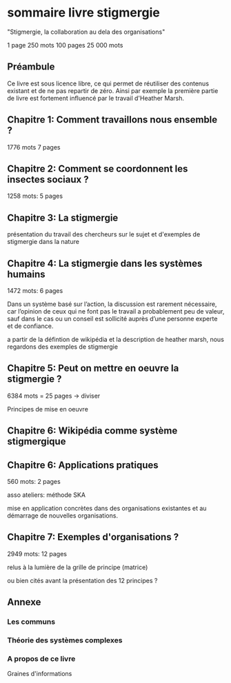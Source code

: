 # sommaire livre stigmergie

"Stigmergie, la collaboration au dela des organisations"

1 page 	250 mots
100 pages 	25 000 mots

## Préambule

Ce livre est sous licence libre, ce qui permet de réutiliser des contenus existant et de ne pas repartir de zéro. Ainsi par exemple la première partie de livre est fortement influencé par le travail d'Heather Marsh.



## Chapitre 1: Comment travaillons nous ensemble ?

1776 mots 7 pages

## Chapitre 2: Comment se coordonnent les insectes sociaux ?

1258 mots: 5 pages

## Chapitre 3: La stigmergie

présentation du travail des chercheurs sur le sujet et d'exemples de stigmergie dans la nature 

## Chapitre 4: La stigmergie dans les systèmes humains

1472 mots: 6 pages

Dans un système basé sur l’action, la discussion est rarement nécessaire, car l’opinion de ceux qui ne font pas le travail a probablement peu de valeur, sauf dans le cas ou un conseil est sollicité auprès d’une personne experte et de confiance.

a partir de la défintion de wikipédia et la description de heather marsh, nous regardons des exemples de stigmergie

## Chapitre 5: Peut on mettre en oeuvre la stigmergie ?

6384 mots = 25 pages -> diviser

Principes de mise en oeuvre

## Chapitre 6: Wikipédia comme système stigmergique


## Chapitre 6: Applications pratiques

560 mots: 2 pages

asso
ateliers: méthode SKA

mise en application concrètes dans des organisations existantes et au démarrage de nouvelles organisations.

## Chapitre 7: Exemples d'organisations ?

2949 mots: 12 pages

relus à la lumière de la grille de principe (matrice)

ou bien cités avant la présentation des 12 principes ?

## Annexe

### Les communs

### Théorie des systèmes complexes

### A propos de ce livre

Graines d'informations


